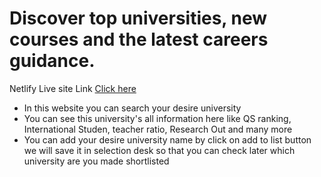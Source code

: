 <h1> Discover top universities, new courses and the latest careers guidance.</h1>
<p> Netlify Live site Link <a href="https://topuniversity-find-rakibemon.netlify.app/"> Click here </a></p>
<ul>
    <li> In this website you can search your desire university </li>
    <li> You can see this university's all information here like QS ranking, International Studen, teacher ratio, Research Out and many more </li>
    <li> You can add your desire university name by click on add to list button we will save it in selection desk so that you can check later which university are you made shortlisted </li>
</ul>